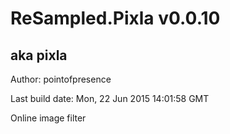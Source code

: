 # ReSampled.Pixla v0.0.10
## aka pixla

Author: pointofpresence

Last build date: Mon, 22 Jun 2015 14:01:58 GMT

Online image filter